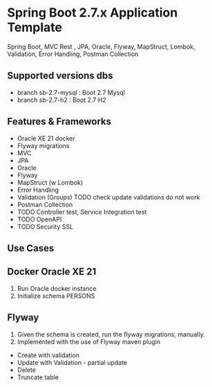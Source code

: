 # Spring Boot 2.7.x Application Template

Spring Boot, MVC Rest , JPA, Oracle, Flyway, MapStruct, Lombok, Validation, Error Handling, Postman Collection

## Supported versions dbs

- branch sb-2.7-mysql  : Boot 2.7 Mysql
- branch sb-2.7-h2     : Boot 2.7 H2

## Features & Frameworks
- Oracle XE 21 docker
- Flyway migrations
- MVC
- JPA
- Oracle
- Flyway
- MapStruct (w Lombok)
- Error Handling
- Validation (Groups)  TODO check update validations do not work
- Postman Collection
- TODO Controller test, Service Integration test
- TODO OpenAPI 
- TODO Security SSL

## Use Cases

## Docker Oracle XE 21
1. Run Oracle docker instance
2. Initialize schema PERSONS

## Flyway
1. Given the schema is created, run the flyway migrations, manually.
2. Implemented with the use of Flyway maven plugin 

- Create with validation
- Update with Validation - partial update
- Delete
- Truncate table
